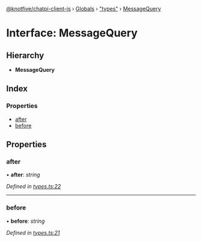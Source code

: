 [@knotfive/chatpi-client-js](../README.md) › [Globals](../globals.md) › ["types"](../modules/_types_.md) › [MessageQuery](_types_.messagequery.md)

# Interface: MessageQuery

## Hierarchy

* **MessageQuery**

## Index

### Properties

* [after](_types_.messagequery.md#after)
* [before](_types_.messagequery.md#before)

## Properties

###  after

• **after**: *string*

*Defined in [types.ts:22](https://github.com/ArcQ/chatpi/blob/a1985e7/clients/js/chatpi-client/src/types.ts#L22)*

___

###  before

• **before**: *string*

*Defined in [types.ts:21](https://github.com/ArcQ/chatpi/blob/a1985e7/clients/js/chatpi-client/src/types.ts#L21)*
